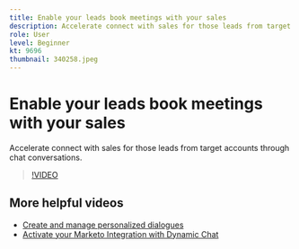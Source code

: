 ```yaml
---
title: Enable your leads book meetings with your sales
description: Accelerate connect with sales for those leads from target accounts through chat conversations.
role: User
level: Beginner
kt: 9696
thumbnail: 340258.jpeg
---
```


# Enable your leads book meetings with your sales

Accelerate connect with sales for those leads from target accounts through chat conversations.

>[!VIDEO](https://video.tv.adobe.com/v/340258/?quality=12&learn=on)

## More helpful videos

- [Create and manage personalized dialogues](tutorials/dialogue-management.md)
- [Activate your Marketo Integration with Dynamic Chat](tutorials/marketo-integration.md)
